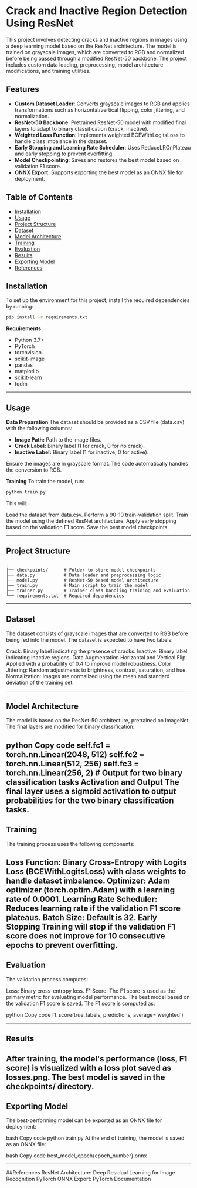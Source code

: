 # Crack and Inactive Region Detection Using ResNet

This project involves detecting cracks and inactive regions in images using a deep learning model based on the ResNet architecture. The model is trained on grayscale images, which are converted to RGB and normalized before being passed through a modified ResNet-50 backbone. The project includes custom data loading, preprocessing, model architecture modifications, and training utilities.

## Features

- **Custom Dataset Loader**: Converts grayscale images to RGB and applies transformations such as horizontal/vertical flipping, color jittering, and normalization.
- **ResNet-50 Backbone**: Pretrained ResNet-50 model with modified final layers to adapt to binary classification (crack, inactive).
- **Weighted Loss Function**: Implements weighted BCEWithLogitsLoss to handle class imbalance in the dataset.
- **Early Stopping and Learning Rate Scheduler**: Uses ReduceLROnPlateau and early stopping to prevent overfitting.
- **Model Checkpointing**: Saves and restores the best model based on validation F1 score.
- **ONNX Export**: Supports exporting the best model as an ONNX file for deployment.

## Table of Contents

- [Installation](#installation)
- [Usage](#usage)
- [Project Structure](#project-structure)
- [Dataset](#dataset)
- [Model Architecture](#model-architecture)
- [Training](#training)
- [Evaluation](#evaluation)
- [Results](#results)
- [Exporting Model](#exporting-model)
- [References](#references)

## Installation

To set up the environment for this project, install the required dependencies by running:

```bash
pip install -r requirements.txt
```

**Requirements**
- Python 3.7+
- PyTorch
- torchvision
- scikit-image
- pandas
- matplotlib
- scikit-learn
- tqdm

---
## Usage
**Data Preparation**
The dataset should be provided as a CSV file (data.csv) with the following columns:

- **Image Path:** Path to the image files.
- **Crack Label:** Binary label (1 for crack, 0 for no crack).
- **Inactive Label:** Binary label (1 for inactive, 0 for active).

Ensure the images are in grayscale format. The code automatically handles the conversion to RGB.


**Training**
To train the model, run:

```bash
python train.py
```
This will:

Load the dataset from data.csv.
Perform a 90-10 train-validation split.
Train the model using the defined ResNet architecture.
Apply early stopping based on the validation F1 score.
Save the best model checkpoints.


---
## Project Structure
```plaintext
.
├── checkpoints/      # Folder to store model checkpoints
├── data.py           # Data loader and preprocessing logic
├── model.py          # ResNet-50 based model architecture
├── train.py          # Main script to train the model
├── trainer.py        # Trainer class handling training and evaluation
└── requirements.txt  # Required dependencies
```
---
## Dataset
The dataset consists of grayscale images that are converted to RGB before being fed into the model. The dataset is expected to have two labels:

Crack: Binary label indicating the presence of cracks.
Inactive: Binary label indicating inactive regions.
Data Augmentation
Horizontal and Vertical Flip: Applied with a probability of 0.4 to improve model robustness.
Color Jittering: Random adjustments to brightness, contrast, saturation, and hue.
Normalization: Images are normalized using the mean and standard deviation of the training set.

---
## Model Architecture
The model is based on the ResNet-50 architecture, pretrained on ImageNet. The final layers are modified for binary classification:

python
Copy code
self.fc1 = torch.nn.Linear(2048, 512)
self.fc2 = torch.nn.Linear(512, 256)
self.fc3 = torch.nn.Linear(256, 2)  # Output for two binary classification tasks
Activation and Output
The final layer uses a sigmoid activation to output probabilities for the two binary classification tasks.
---
## Training
The training process uses the following components:

Loss Function: Binary Cross-Entropy with Logits Loss (BCEWithLogitsLoss) with class weights to handle dataset imbalance.
Optimizer: Adam optimizer (torch.optim.Adam) with a learning rate of 0.0001.
Learning Rate Scheduler: Reduces learning rate if the validation F1 score plateaus.
Batch Size: Default is 32.
Early Stopping
Training will stop if the validation F1 score does not improve for 10 consecutive epochs to prevent overfitting.
---
## Evaluation
The validation process computes:

Loss: Binary cross-entropy loss.
F1 Score: The F1 score is used as the primary metric for evaluating model performance.
The best model based on the validation F1 score is saved. The F1 score is computed as:

python
Copy code
f1_score(true_labels, predictions, average='weighted')

---
## Results
After training, the model's performance (loss, F1 score) is visualized with a loss plot saved as losses.png. The best model is saved in the checkpoints/ directory.
---
## Exporting Model
The best-performing model can be exported as an ONNX file for deployment:

bash
Copy code
python train.py
At the end of training, the model is saved as an ONNX file:

bash
Copy code
best_model_epoch{epoch_number}.onnx

---
##References
ResNet Architecture: Deep Residual Learning for Image Recognition
PyTorch ONNX Export: PyTorch Documentation
